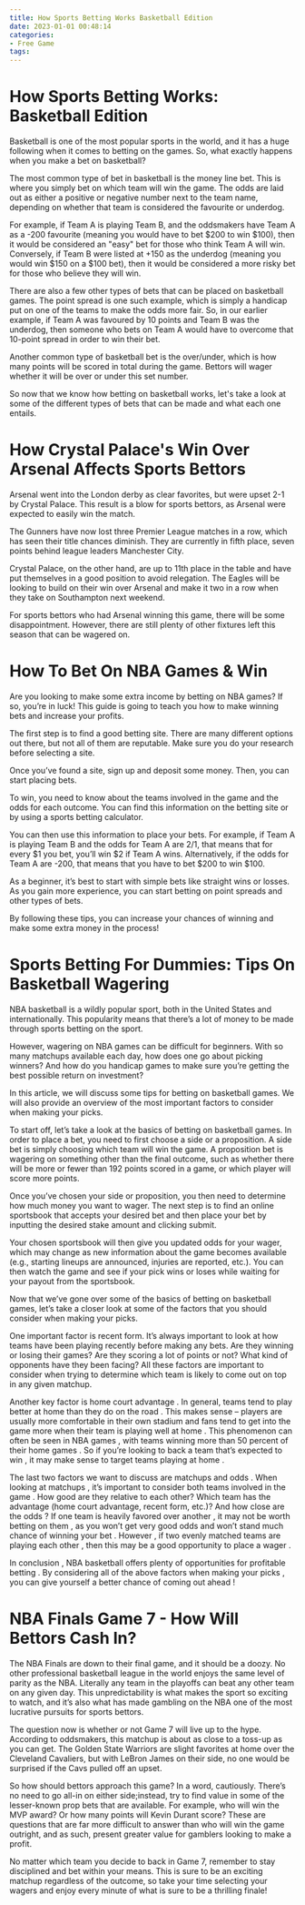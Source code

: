 ```yaml
---
title: How Sports Betting Works Basketball Edition
date: 2023-01-01 00:48:14
categories:
- Free Game
tags:
---
```



#  How Sports Betting Works: Basketball Edition

Basketball is one of the most popular sports in the world, and it has a huge following when it comes to betting on the games. So, what exactly happens when you make a bet on basketball?

The most common type of bet in basketball is the money line bet. This is where you simply bet on which team will win the game. The odds are laid out as either a positive or negative number next to the team name, depending on whether that team is considered the favourite or underdog.

For example, if Team A is playing Team B, and the oddsmakers have Team A as a -200 favourite (meaning you would have to bet $200 to win $100), then it would be considered an "easy" bet for those who think Team A will win. Conversely, if Team B were listed at +150 as the underdog (meaning you would win $150 on a $100 bet), then it would be considered a more risky bet for those who believe they will win.

There are also a few other types of bets that can be placed on basketball games. The point spread is one such example, which is simply a handicap put on one of the teams to make the odds more fair. So, in our earlier example, if Team A was favoured by 10 points and Team B was the underdog, then someone who bets on Team A would have to overcome that 10-point spread in order to win their bet.

Another common type of basketball bet is the over/under, which is how many points will be scored in total during the game. Bettors will wager whether it will be over or under this set number. 

So now that we know how betting on basketball works, let's take a look at some of the different types of bets that can be made and what each one entails.

#  How Crystal Palace's Win Over Arsenal Affects Sports Bettors 

Arsenal went into the London derby as clear favorites, but were upset 2-1 by Crystal Palace. This result is a blow for sports bettors, as Arsenal were expected to easily win the match.

The Gunners have now lost three Premier League matches in a row, which has seen their title chances diminish. They are currently in fifth place, seven points behind league leaders Manchester City.

Crystal Palace, on the other hand, are up to 11th place in the table and have put themselves in a good position to avoid relegation. The Eagles will be looking to build on their win over Arsenal and make it two in a row when they take on Southampton next weekend.

For sports bettors who had Arsenal winning this game, there will be some disappointment. However, there are still plenty of other fixtures left this season that can be wagered on.

# How To Bet On NBA Games & Win 

Are you looking to make some extra income by betting on NBA games? If so, you’re in luck! This guide is going to teach you how to make winning bets and increase your profits.

The first step is to find a good betting site. There are many different options out there, but not all of them are reputable. Make sure you do your research before selecting a site.

Once you’ve found a site, sign up and deposit some money. Then, you can start placing bets.

To win, you need to know about the teams involved in the game and the odds for each outcome. You can find this information on the betting site or by using a sports betting calculator.

You can then use this information to place your bets. For example, if Team A is playing Team B and the odds for Team A are 2/1, that means that for every $1 you bet, you’ll win $2 if Team A wins. Alternatively, if the odds for Team A are -200, that means that you have to bet $200 to win $100.

As a beginner, it’s best to start with simple bets like straight wins or losses. As you gain more experience, you can start betting on point spreads and other types of bets.

By following these tips, you can increase your chances of winning and make some extra money in the process!

# Sports Betting For Dummies: Tips On Basketball Wagering 

 NBA basketball is a wildly popular sport, both in the United States and internationally. This popularity means that there’s a lot of money to be made through sports betting on the sport.

However, wagering on NBA games can be difficult for beginners. With so many matchups available each day, how does one go about picking winners? And how do you handicap games to make sure you’re getting the best possible return on investment?

In this article, we will discuss some tips for betting on basketball games. We will also provide an overview of the most important factors to consider when making your picks.

To start off, let’s take a look at the basics of betting on basketball games. In order to place a bet, you need to first choose a side or a proposition. A side bet is simply choosing which team will win the game. A proposition bet is wagering on something other than the final outcome, such as whether there will be more or fewer than 192 points scored in a game, or which player will score more points.

Once you’ve chosen your side or proposition, you then need to determine how much money you want to wager. The next step is to find an online sportsbook that accepts your desired bet and then place your bet by inputting the desired stake amount and clicking submit.

Your chosen sportsbook will then give you updated odds for your wager, which may change as new information about the game becomes available (e.g., starting lineups are announced, injuries are reported, etc.). You can then watch the game and see if your pick wins or loses while waiting for your payout from the sportsbook.

Now that we’ve gone over some of the basics of betting on basketball games, let’s take a closer look at some of the factors that you should consider when making your picks. 

One important factor is recent form. It’s always important to look at how teams have been playing recently before making any bets. Are they winning or losing their games? Are they scoring a lot of points or not? What kind of opponents have they been facing? All these factors are important to consider when trying to determine which team is likely to come out on top in any given matchup. 

Another key factor is home court advantage . In general, teams tend to play better at home than they do on the road . This makes sense – players are usually more comfortable in their own stadium and fans tend to get into the game more when their team is playing well at home . This phenomenon can often be seen in NBA games , with teams winning more than 50 percent of their home games .  So if you’re looking to back a team that’s expected to win , it may make sense to target teams playing at home . 

The last two factors we want to discuss are matchups and odds . When looking at matchups , it’s important to consider both teams involved in the game . How good are they relative to each other? Which team has the advantage (home court advantage, recent form, etc.)? And how close are the odds ? If one team is heavily favored over another , it may not be worth betting on them , as you won’t get very good odds and won’t stand much chance of winning your bet . However , if two evenly matched teams are playing each other , then this may be a good opportunity to place a wager . 

 In conclusion , NBA basketball offers plenty of opportunities for profitable betting . By considering all of the above factors when making your picks , you can give yourself a better chance of coming out ahead !

#  NBA Finals Game 7 - How Will Bettors Cash In?

The NBA Finals are down to their final game, and it should be a doozy. No other professional basketball league in the world enjoys the same level of parity as the NBA. Literally any team in the playoffs can beat any other team on any given day. This unpredictability is what makes the sport so exciting to watch, and it’s also what has made gambling on the NBA one of the most lucrative pursuits for sports bettors.

The question now is whether or not Game 7 will live up to the hype. According to oddsmakers, this matchup is about as close to a toss-up as you can get. The Golden State Warriors are slight favorites at home over the Cleveland Cavaliers, but with LeBron James on their side, no one would be surprised if the Cavs pulled off an upset.

So how should bettors approach this game? In a word, cautiously. There’s no need to go all-in on either side;instead, try to find value in some of the lesser-known prop bets that are available. For example, who will win the MVP award? Or how many points will Kevin Durant score? These are questions that are far more difficult to answer than who will win the game outright, and as such, present greater value for gamblers looking to make a profit.

No matter which team you decide to back in Game 7, remember to stay disciplined and bet within your means. This is sure to be an exciting matchup regardless of the outcome, so take your time selecting your wagers and enjoy every minute of what is sure to be a thrilling finale!